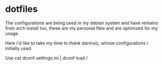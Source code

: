# dotfiles
The configurations are being used in my debian system and have remains from arch install too, these are my personal files and are optimized for my usage.

Here i'd like to take my time to thank daniruiz, whose configurations i initially used.

Use cat dconf-settings.ini | dconf load /
